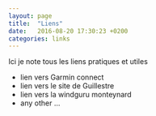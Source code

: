 ```yaml
---
layout: page
title:  "Liens"
date:   2016-08-20 17:30:23 +0200
categories: links
---
```


Ici je note tous les liens pratiques et utiles

* lien vers Garmin connect
* lien vers le site de Guillestre
* lien vers la windguru monteynard
* any other ...
